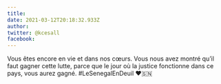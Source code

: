 ```yaml
---
title: 
date: 2021-03-12T20:18:32.933Z
author: 
twitter: @kcesall
facebook: 
---
```


Vous êtes encore en vie et dans nos cœurs. Vous nous avez montré qu’il faut gagner cette lutte, parce que le jour où la justice fonctionne dans ce pays, vous aurez gagné. #LeSenegalEnDeuil
 ❤️🇸🇳